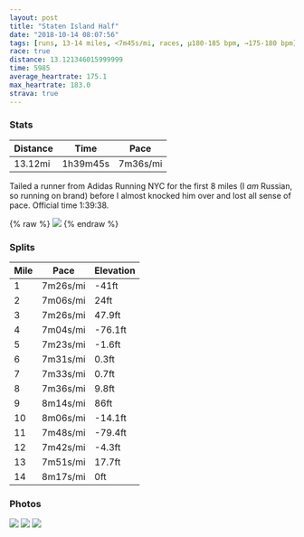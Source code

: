 ```yaml
---
layout: post
title: "Staten Island Half"
date: "2018-10-14 08:07:56"
tags: [runs, 13-14 miles, <7m45s/mi, races, μ180-185 bpm, →175-180 bpm]
race: true
distance: 13.121346015999999
time: 5985
average_heartrate: 175.1
max_heartrate: 183.0
strava: true
---
```


### Stats

| Distance | Time | Pace |
|----------|------|------|
|13.12mi|1h39m45s|7m36s/mi|

Tailed a runner from Adidas Running NYC for the first 8 miles (I *am* Russian, so running on brand) before I almost knocked him over and lost all sense of pace. Official time 1:39:38.

{% raw %}
<img src='https://maps.googleapis.com/maps/api/staticmap?maptype=roadmap&path=enc:al`wFt{bcMxO`CtRoEbU|HdLuAdTgJfd@s^bfAcs@~KnXtE|BhWgFxW_QdFlEnMjBnPlUn]`ZxUvWdTfWj]bs@~MnOeK{K{`@ex@gi@um@{^m[}PoUyMoBgFcEeNpJcNki@qGpE`AhL{CvNuG_T~RiOeDaM{LhC_MpNX`Q{j@ja@aDe@aG}MuBzA}EtOcQxYuDsAgVvSaZfE}Kf@uK}CkBiDmKl@oBdBvAlIq@r@&key=AIzaSyC1MId7bFpkLXNAaYhBSTb8jLyiSqzbDtM&size=800x800&markers=color:yellow|label:S|40.63953,-74.07563&markers=color:green|label:F|40.63617999999999,-74.07589999999999'>
{% endraw %}

### Splits

| Mile | Pace | Elevation |
|------|------|-----------|
|1|7m26s/mi|-41ft|
|2|7m06s/mi|24ft|
|3|7m26s/mi|47.9ft|
|4|7m04s/mi|-76.1ft|
|5|7m23s/mi|-1.6ft|
|6|7m31s/mi|0.3ft|
|7|7m33s/mi|0.7ft|
|8|7m36s/mi|9.8ft|
|9|8m14s/mi|86ft|
|10|8m06s/mi|-14.1ft|
|11|7m48s/mi|-79.4ft|
|12|7m42s/mi|-4.3ft|
|13|7m51s/mi|17.7ft|
|14|8m17s/mi|0ft|

### Photos
<img src='https://dgtzuqphqg23d.cloudfront.net/c_JSXk_HmY0phna_Zdnz0AzrgxdTltiWpRJ_jV8Xa1o-768x399.jpg'>

<img src='https://dgtzuqphqg23d.cloudfront.net/M96t9NE2kEO5IEeKIECi14KTGe6qMskFRB-FcldQuJA-768x576.jpg'>

<img src='https://dgtzuqphqg23d.cloudfront.net/WObWuNkT-RREFUcMT9Ti2-MEdT_YB8VuVGCe2Y6nFEE-511x768.jpg'>
